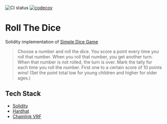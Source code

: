 ![CI status](https://github.com/glinda93/roll-the-dice/actions/workflows/main.yml/badge.svg)
[![codecov](https://codecov.io/gh/glinda93/roll-the-dice/branch/master/graph/badge.svg?token=1761VVJGDW)](https://codecov.io/gh/glinda93/roll-the-dice)

# Roll The Dice

Solidity implementation of [Simple Dice Game](https://www.lancasterschools.org/cms/lib/NY19000266/Centricity/Domain/454/dice%20games.pdf)

> Choose a number and roll the dice. You score a point every time you roll that number. When you
> roll that number, you get another turn. When that number is not rolled, the turn is over. Mark the
> tally for each time you roll the number. First one to a certain score of 10 points wins! (Set the
> point total low for young children and higher for older ages.)

## Tech Stack

- [Solidity](https://docs.soliditylang.org/)
- [Hardhat](https://hardhat.org)
- [Chainlink VRF](https://docs.chain.link/docs/chainlink-vrf/)
